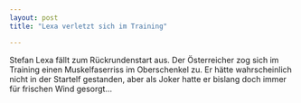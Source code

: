 ```yaml
---
layout: post
title: "Lexa verletzt sich im Training"

---
```


Stefan Lexa fällt zum Rückrundenstart aus. Der Österreicher zog sich im Training einen Muskelfaserriss im Oberschenkel zu. Er hätte wahrscheinlich nicht in der Startelf gestanden, aber als Joker hatte er bislang doch immer für frischen Wind gesorgt...



